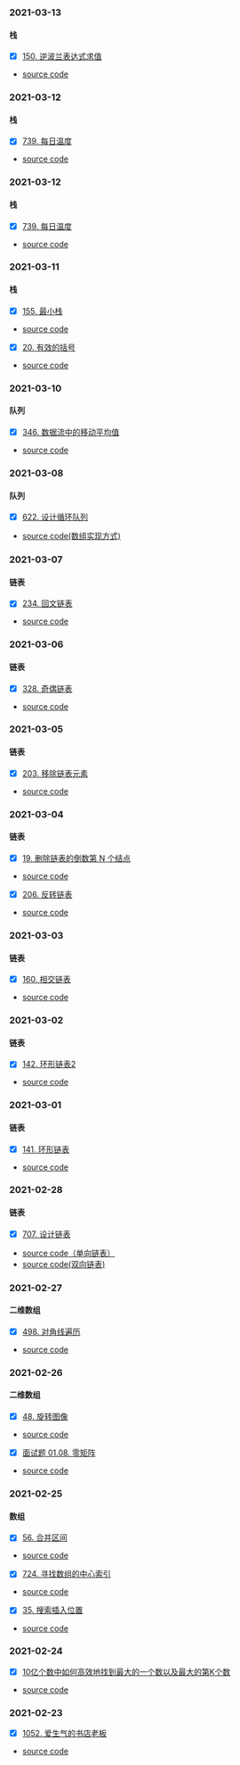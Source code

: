
### 2021-03-13
#### 栈

- [x] [150. 逆波兰表达式求值](https://leetcode-cn.com/problems/evaluate-reverse-polish-notation/)
* [source code](https://github.com/binbinshan/Leetcode-Fly/blob/master/2021-03-13/150.EvaluateReversePolishNotation.java)

### 2021-03-12
#### 栈

- [x] [739. 每日温度](https://leetcode-cn.com/problems/daily-temperatures/)
* [source code](https://github.com/binbinshan/Leetcode-Fly/blob/master/2021-03-12/739.DailyTemperatures.java)




### 2021-03-12
#### 栈

- [x] [739. 每日温度](https://leetcode-cn.com/problems/daily-temperatures/)
* [source code](https://github.com/binbinshan/Leetcode-Fly/blob/master/2021-03-12/739.DailyTemperatures.java)



### 2021-03-11
#### 栈

- [x] [155. 最小栈](https://leetcode-cn.com/problems/min-stack/)
* [source code](https://github.com/binbinshan/Leetcode-Fly/blob/master/2021-03-11/155.MinStack.java)


- [x] [20. 有效的括号](https://leetcode-cn.com/problems/valid-parentheses/solution/)
* [source code](https://github.com/binbinshan/Leetcode-Fly/blob/master/2021-03-11/20.ValidParentheses.java)




### 2021-03-10
#### 队列

- [x] [346. 数据流中的移动平均值](https://leetcode-cn.com/problems/moving-average-from-data-stream/)
* [source code](https://github.com/binbinshan/Leetcode-Fly/blob/master/2021-03-10/346.MovingAveragefromDataStream.java)




### 2021-03-08
#### 队列

- [x] [622. 设计循环队列](https://leetcode-cn.com/problems/design-circular-queue/)
* [source code(数组实现方式)](https://github.com/binbinshan/Leetcode-Fly/blob/master/2021-03-09/622.DesignCircularQueue.java)




### 2021-03-07
#### 链表

- [x] [234. 回文链表](https://leetcode-cn.com/problems/palindrome-linked-list/)
* [source code](https://github.com/binbinshan/Leetcode-Fly/blob/master/2021-03-07/234.PalindromeLinkedList.java)



### 2021-03-06
#### 链表

- [x] [328. 奇偶链表](https://leetcode-cn.com/problems/odd-even-linked-list/)
* [source code](https://github.com/binbinshan/Leetcode-Fly/blob/master/2021-03-06/328.OddEvenLinkedList.java)



### 2021-03-05
#### 链表

- [x] [203. 移除链表元素](https://leetcode-cn.com/problems/remove-linked-list-elements/)
* [source code](https://github.com/binbinshan/Leetcode-Fly/blob/master/2021-03-05/RemoveLinkedListElements.java)

### 2021-03-04
#### 链表

- [x] [19. 删除链表的倒数第 N 个结点](https://leetcode-cn.com/problems/remove-nth-node-from-end-of-list/)
* [source code](https://github.com/binbinshan/Leetcode-Fly/blob/master/2021-03-04/19.RemoveNthNodeFromEndList.java)
- [x] [206. 反转链表](https://leetcode-cn.com/problems/reverse-linked-list/)
* [source code](https://github.com/binbinshan/Leetcode-Fly/blob/master/2021-03-04/206.ReverseLinkedList.java)




### 2021-03-03
#### 链表

- [x] [160. 相交链表](https://leetcode-cn.com/problems/intersection-of-two-linked-lists/)
* [source code](https://github.com/binbinshan/Leetcode-Fly/blob/master/2021-03-03/IntersectionofTwoLinkedLists.java)


### 2021-03-02
#### 链表

- [x] [142. 环形链表2](https://leetcode-cn.com/problems/linked-list-cycle-ii/solution/)
* [source code](https://github.com/binbinshan/Leetcode-Fly/blob/master/2021-03-02/CycleLienked.java)


### 2021-03-01
#### 链表

- [x] [141. 环形链表](https://leetcode-cn.com/problems/linked-list-cycle/)
* [source code](https://github.com/binbinshan/Leetcode-Fly/blob/master/2021-03-01/CycleLienked.java)


### 2021-02-28
#### 链表

- [x] [707. 设计链表](https://leetcode-cn.com/problems/design-linked-list/)
* [source code（单向链表）](https://github.com/binbinshan/Leetcode-Fly/blob/master/2021-02-28/DesignLinkedList1.java)
* [source code(双向链表)](https://github.com/binbinshan/Leetcode-Fly/blob/master/2021-02-28/DesignLinkedList2.java)


### 2021-02-27
#### 二维数组

- [x] [498. 对角线遍历](https://leetcode-cn.com/problems/diagonal-traverse/)
* [source code](https://github.com/binbinshan/Leetcode-Fly/blob/master/2021-02-27/%20DiagonalTraverse.md)


### 2021-02-26
#### 二维数组

- [x] [48. 旋转图像](https://leetcode-cn.com/problems/rotate-image/)
* [source code](https://github.com/binbinshan/Leetcode-Fly/blob/master/2021-02-26/48.RotateImage.java)
- [x] [面试题 01.08. 零矩阵](https://leetcode-cn.com/problems/zero-matrix-lcci/)
* [source code](https://github.com/binbinshan/Leetcode-Fly/blob/master/2021-02-26/ZeroMatrixLCCI.java)


### 2021-02-25
#### 数组

- [x] [56. 合并区间]( https://leetcode-cn.com/problems/merge-intervals/)
* [source code](https://github.com/binbinshan/Leetcode-Fly/blob/master/2021-02-25/56.MergeIntervals.java)
- [x] [724. 寻找数组的中心索引](https://leetcode-cn.com/problems/find-pivot-index/)
* [source code](https://github.com/binbinshan/Leetcode-Fly/blob/master/2021-02-25/724.FindPivotIndex.java)
- [x] [35. 搜索插入位置](https://leetcode-cn.com/problems/search-insert-position/)
* [source code](https://github.com/binbinshan/Leetcode-Fly/blob/master/2021-02-25/35.SearchInsertPosition.java)


### 2021-02-24
- [x] [10亿个数中如何高效地找到最大的一个数以及最大的第K个数](https://leetcode-cn.com/problems/kth-largest-element-in-an-array)
* [source code](https://github.com/binbinshan/Leetcode-Fly/blob/master/2021-02-24/TOP%20K.java)


### 2021-02-23
- [x] [1052. 爱生气的书店老板](https://leetcode-cn.com/problems/grumpy-bookstore-owner/)
* [source code](https://github.com/binbinshan/Leetcode-Fly/blob/master/2021-02-23/1052-Grumpy%20Bookstore%20Owner.java)
